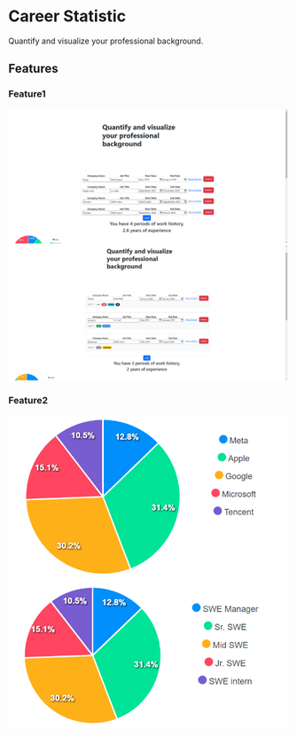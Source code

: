 # Career Statistic

Quantify and visualize your professional background.

## Features

### Feature1
![Feature1](/images/feature1.png)
![Feature2](/images/feature2.png)

### Feature2
![Feature3](/images/feature3.png)
![Feature4](/images/feature4.png)
